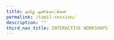 ```yaml
---
title: தமிழ் ஒளிக்காட்சிகள்
permalink: /tamil-session/
description: ""
third_nav_title: INTERACTIVE WORKSHOPS
---
```

